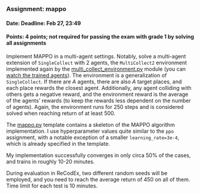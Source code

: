 ### Assignment: mappo
#### Date: Deadline: Feb 27, 23:49
#### Points: 4 points; not required for passing the exam with grade 1 by solving all assignments

Implement MAPPO in a multi-agent settings. Notably, solve a multi-agent
extension of `SingleCollect` with 2 agents, the `MultiCollect2` environment
implemented again by the [multi_collect_environment.py](https://github.com/ufal/npfl122/tree/past-2122/labs/13/multi_collect_environment.py)
module (you can [watch the trained agents](https://ufal.mff.cuni.cz/~straka/courses/npfl122/2122/videos/multi_collect.mp4)).
The environment is a generalization of `SingleCollect`. If there are
$A$ agents, there are also $A$ target places, and each place rewards
the closest agent. Additionally, any agent colliding with others gets
a negative reward, and the environment reward is the average of the agents'
rewards (to keep the rewards less dependent on the number of agents).
Again, the environment runs for 250 steps and is considered solved
when reaching return of at least 500.

The [mappo.py](https://github.com/ufal/npfl122/tree/past-2122/labs/13/mappo.py)
template contains a skeleton of the MAPPO algorithm implementation.
I use hyperparameter values quite similar to the `ppo` assignment, with
a notable exception of a smaller `learning_rate=3e-4`, which is already
specified in the template.

My implementation successfully converges in only circa 50% of the cases,
and trains in roughly 10-20 minutes.

During evaluation in ReCodEx, two different random seeds will be employed, and
you need to reach the average return of 450 on all of them. Time limit for each test
is 10 minutes.

